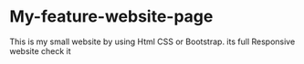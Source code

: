 # My-feature-website-page
This is my small website by using Html CSS or Bootstrap. its full Responsive website check it
